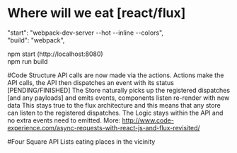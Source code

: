 # Where will we eat [react/flux]
"start": "webpack-dev-server --hot --inline --colors", <br/>
"build": "webpack",

npm start (http://localhost:8080)<br/>
npm run build

#Code Structure
API calls are now made via the actions.
Actions make the API calls, the API then dispatches an event with its status [PENDING/FINISHED]
The Store naturally picks up the registered dispatches [and any payloads] and emits events, components listen re-render with new data
This stays true to the flux architecture and this means that any store can listen to the registered dispatches. The Logic stays within the API and no extra events need to emitted.
More: http://www.code-experience.com/async-requests-with-react-js-and-flux-revisited/

#Four Square API
Lists eating places in the vicinity
